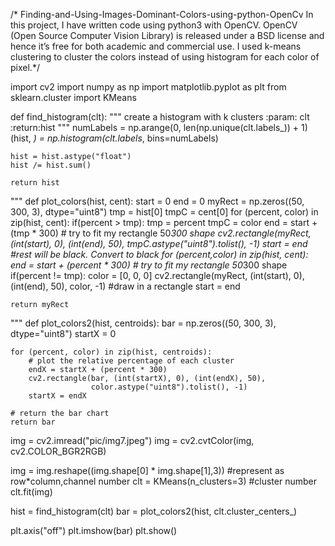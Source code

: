 /* Finding-and-Using-Images-Dominant-Colors-using-python-OpenCv
In this project, I have written code using python3 with OpenCV. OpenCV (Open Source Computer Vision Library) is released under a BSD license and hence it’s free for both academic and commercial use. I used k-means clustering to cluster the colors instead of using histogram for each color of pixel.*/

import cv2
import numpy as np
import matplotlib.pyplot as plt
from sklearn.cluster import KMeans


def find_histogram(clt):
    """
    create a histogram with k clusters
    :param: clt
    :return:hist
    """
    numLabels = np.arange(0, len(np.unique(clt.labels_)) + 1)
    (hist, _) = np.histogram(clt.labels_, bins=numLabels)

    hist = hist.astype("float")
    hist /= hist.sum()

    return hist
"""
def plot_colors(hist, cent):
    start = 0
    end = 0
    myRect = np.zeros((50, 300, 3), dtype="uint8")
    tmp = hist[0]
    tmpC = cent[0]
    for (percent, color) in zip(hist, cent):
        if(percent > tmp):
            tmp = percent
            tmpC = color
    end = start + (tmp * 300) # try to fit my rectangle 50*300 shape
    cv2.rectangle(myRect, (int(start), 0), (int(end), 50),
                  tmpC.astype("uint8").tolist(), -1)
    start = end
    #rest will be black. Convert to black
    for (percent,color) in zip(hist, cent):
        end = start + (percent * 300)  # try to fit my rectangle 50*300 shape
        if(percent != tmp):
            color = [0, 0, 0]
            cv2.rectangle(myRect, (int(start), 0), (int(end), 50),
                      color, -1) #draw in a rectangle
            start = end

    return myRect

"""
def plot_colors2(hist, centroids):
    bar = np.zeros((50, 300, 3), dtype="uint8")
    startX = 0

    for (percent, color) in zip(hist, centroids):
        # plot the relative percentage of each cluster
        endX = startX + (percent * 300)
        cv2.rectangle(bar, (int(startX), 0), (int(endX), 50),
                      color.astype("uint8").tolist(), -1)
        startX = endX

    # return the bar chart
    return bar

img = cv2.imread("pic/img7.jpeg")
img = cv2.cvtColor(img, cv2.COLOR_BGR2RGB)

img = img.reshape((img.shape[0] * img.shape[1],3)) #represent as row*column,channel number
clt = KMeans(n_clusters=3) #cluster number
clt.fit(img)

hist = find_histogram(clt)
bar = plot_colors2(hist, clt.cluster_centers_)

plt.axis("off")
plt.imshow(bar)
plt.show()

